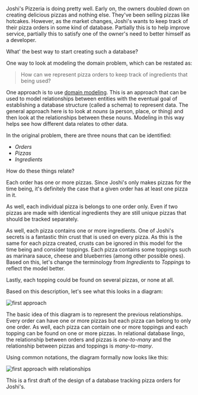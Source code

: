 Joshi's Pizzeria is doing pretty well. Early on, the owners doubled down on creating delicious pizzas and nothing else. They've been selling pizzas like hotcakes. However, as the market changes, Joshi's wants to keep track of their pizza orders in some kind of database. Partially this is to help improve service, partially this to satisfy one of the owner's need to better himself as a developer. 

What' the best way to start creating such a database? 

One way to look at modeling the domain problem, which can be restated as: 
> How can we represent pizza orders to keep track of ingredients that being used?

One approach is to use [domain modeling](http://csis.pace.edu/~marchese/CS389/L8/DomainModel-UML_short.pdf). This is an approach that can be used to model relationships between entities with the eventual goal of establishing a database structure (called a schema) to represent data. The general approach here is to look at _nouns_ (a person, place, or thing) and then look at the relationships between these nouns. Modeling in this way helps see how different data relates to other data. 

In the original problem, there are three nouns that can be identified:

- _Orders_ 
- _Pizzas_
- _Ingredients_

How do these things relate? 

Each order has one or more pizzas. Since Joshi's only makes pizzas for the time being, it's definitely the case that a given order has at least one pizza in it.

As well, each individual pizza is belongs to one order only. Even if two pizzas are made with identical ingredients they are still unique pizzas that should be tracked separately. 

As well, each pizza contains one or more ingredients. One of Joshi's secrets is a fantastic thin crust that is used on every pizza. As this is the same for each pizza created, crusts can be ignored in this model for the time being and consider toppings. Each pizza contains some toppings such as marinara sauce, cheese and blueberries (among other possible ones). Based on this, let's change the terminology from _Ingredients_ to _Toppings_ to reflect the model better.

Lastly, each topping could be found on several pizzas, or none at all. 

Based on this description, let's see what this looks in a diagram:

![first approach](https://drive.google.com/open?id=0B37cQz-ao056WFUzT29Sd0prYjg)

The basic idea of this diagram is to represent the previous relationships. Every order can have one or more pizzas but each pizza can belong to only one order. As well, each pizza can contain one or more toppings and each topping can be found on one or more pizzas. In relational database lingo, the relationship between orders and pizzas is _one-to-many_ and the relationship between pizzas and toppings is _many-to-many_. 

Using common notations, the diagram formally now looks like this:

![first approach with relationships](https://drive.google.com/open?id=0B37cQz-ao056aUJrdHhTZ2FyVjQ)

This is a first draft of the design of a database tracking pizza orders for Joshi's. 